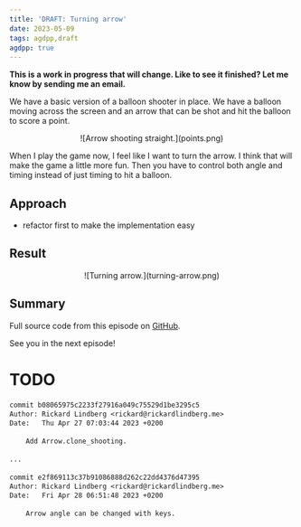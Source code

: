 ```yaml
---
title: 'DRAFT: Turning arrow'
date: 2023-05-09
tags: agdpp,draft
agdpp: true
---
```


**This is a work in progress that will change. Like to see it finished? Let me know by sending me an email.**

We have a basic version of a balloon shooter in place. We have a balloon moving
across the screen and an arrow that can be shot and hit the balloon to score a
point.

<center>
![Arrow shooting straight.](points.png)
</center>

When I play the game now, I feel like I want to turn the arrow. I think that
will make the game a little more fun. Then you have to control both angle and
timing instead of just timing to hit a balloon.

## Approach

* refactor first to make the implementation easy

## Result

<center>
![Turning arrow.](turning-arrow.png)
</center>

## Summary

Full source code from this episode on
[GitHub](https://github.com/rickardlindberg/agdpp/tree/turning-arrow).

See you in the next episode!

# TODO

    commit b08065975c2233f27916a049c75529d1be3295c5
    Author: Rickard Lindberg <rickard@rickardlindberg.me>
    Date:   Thu Apr 27 07:03:44 2023 +0200

        Add Arrow.clone_shooting.

    ...

    commit e2f869113c37b91086888d262c22dd4376d47395
    Author: Rickard Lindberg <rickard@rickardlindberg.me>
    Date:   Fri Apr 28 06:51:48 2023 +0200

        Arrow angle can be changed with keys.
